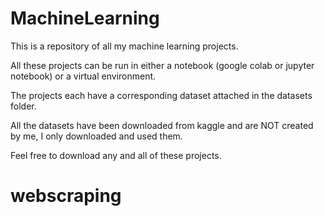 # MachineLearning
This is a repository of all my machine learning projects.

All these projects can be run in either a notebook (google colab or jupyter notebook) or a virtual environment.

The projects each have a corresponding dataset attached in the datasets folder. 

All the datasets have been downloaded from kaggle and are NOT created by me, I only downloaded and used them.

Feel free to download any and all of these projects.
# webscraping
